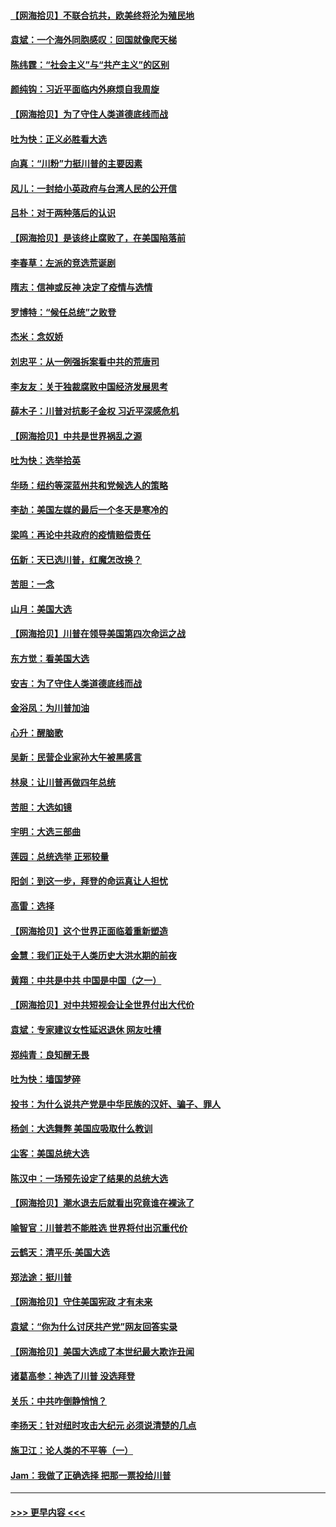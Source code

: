 #### [【网海拾贝】不联合抗共，欧美终将沦为殖民地](../pages/nsc993/n12565068.md?t=11211903) 
#### [袁斌：一个海外同胞感叹：回国就像爬天梯](../pages/nsc993/n12564986.md?t=11211903) 
#### [陈纬霆：“社会主义”与“共产主义”的区别](../pages/nsc993/n12562417.md?t=11211903) 
#### [颜纯钩：习近平面临内外麻烦自我周旋](../pages/nsc993/n12563356.md?t=11211903) 
#### [【网海拾贝】为了守住人类道德底线而战](../pages/nsc993/n12562542.md?t=11211903) 
#### [吐为快：正义必胜看大选](../pages/nsc993/n12561967.md?t=11211903) 
#### [向真：“川粉”力挺川普的主要因素](../pages/nsc993/n12560774.md?t=11211903) 
#### [风儿：一封给小英政府与台湾人民的公开信](../pages/nsc993/n12560581.md?t=11211903) 
#### [吕朴：对于两种落后的认识](../pages/nsc993/n12560492.md?t=11211903) 
#### [【网海拾贝】是该终止腐败了，在美国陷落前](../pages/nsc993/n12559936.md?t=11211903) 
#### [李春草：左派的竞选荒诞剧](../pages/nsc993/n12558380.md?t=11211903) 
#### [隋志：信神或反神 决定了疫情与选情](../pages/nsc993/n12558255.md?t=11211903) 
#### [罗博特：“候任总统”之败登](../pages/nsc993/n12558189.md?t=11211903) 
#### [杰米：念奴娇](../pages/nsc993/n12558174.md?t=11211903) 
#### [刘忠平：从一例强拆案看中共的荒唐司](../pages/nsc993/n12558036.md?t=11211903) 
#### [李友友：关于独裁腐败中国经济发展思考](../pages/nsc993/n12558004.md?t=11211903) 
#### [薛木子：川普对抗影子金权 习近平深感危机](../pages/nsc993/n12557342.md?t=11211903) 
#### [【网海拾贝】中共是世界祸乱之源](../pages/nsc993/n12555353.md?t=11211903) 
#### [吐为快：选举拾英](../pages/nsc993/n12555041.md?t=11211903) 
#### [华旸：纽约等深蓝州共和党候选人的策略](../pages/nsc993/n12554309.md?t=11211903) 
#### [李劼：美国左媒的最后一个冬天是寒冷的](../pages/nsc993/n12552947.md?t=11211903) 
#### [梁鸣：再论中共政府的疫情赔偿责任](../pages/nsc993/n12553012.md?t=11211903) 
#### [伍新：天已选川普，红魔怎改换？](../pages/nsc993/n12552970.md?t=11211903) 
#### [苦胆：一念](../pages/nsc993/n12552957.md?t=11211903) 
#### [山月：美国大选](../pages/nsc993/n12552446.md?t=11211903) 
#### [【网海拾贝】川普在领导美国第四次命运之战](../pages/nsc993/n12551973.md?t=11211903) 
#### [东方觉：看美国大选](../pages/nsc993/n12551647.md?t=11211903) 
#### [安吉：为了守住人类道德底线而战](../pages/nsc993/n12551111.md?t=11211903) 
#### [金浴凤：为川普加油](../pages/nsc993/n12551085.md?t=11211903) 
#### [心升：醒脑歌](../pages/nsc993/n12550984.md?t=11211903) 
#### [吴新：民营企业家孙大午被黑感言](../pages/nsc993/n12550656.md?t=11211903) 
#### [林泉：让川普再做四年总统](../pages/nsc993/n12550640.md?t=11211903) 
#### [苦胆：大选如镜](../pages/nsc993/n12550630.md?t=11211903) 
#### [宇明：大选三部曲](../pages/nsc993/n12550603.md?t=11211903) 
#### [莲园：总统选举 正邪较量](../pages/nsc993/n12550594.md?t=11211903) 
#### [阳剑：到这一步，拜登的命运真让人担忧](../pages/nsc993/n12549093.md?t=11211903) 
#### [高雷：选择](../pages/nsc993/n12549087.md?t=11211903) 
#### [【网海拾贝】这个世界正面临着重新塑造](../pages/nsc993/n12548326.md?t=11211903) 
#### [金慧：我们正处于人类历史大洪水期的前夜](../pages/nsc993/n12547914.md?t=11211903) 
#### [黄翔：中共是中共 中国是中国（之一）](../pages/nsc993/n12547576.md?t=11211903) 
#### [【网海拾贝】对中共短视会让全世界付出大代价](../pages/nsc993/n12546043.md?t=11211903) 
#### [袁斌：专家建议女性延迟退休 网友吐槽](../pages/nsc993/n12545424.md?t=11211903) 
#### [郑纯青：良知醒无畏](../pages/nsc993/n12545394.md?t=11211903) 
#### [吐为快：墙国梦碎](../pages/nsc993/n12545309.md?t=11211903) 
#### [投书：为什么说共产党是中华民族的汉奸、骗子、罪人](../pages/nsc993/n12545089.md?t=11211903) 
#### [杨剑：大选舞弊 美国应吸取什么教训](../pages/nsc993/n12543937.md?t=11211903) 
#### [尘客：美国总统大选](../pages/nsc993/n12543828.md?t=11211903) 
#### [陈汉中：一场预先设定了结果的总统大选](../pages/nsc993/n12543564.md?t=11211903) 
#### [【网海拾贝】潮水退去后就看出究竟谁在裸泳了](../pages/nsc993/n12543321.md?t=11211903) 
#### [喻智官：川普若不能胜选 世界将付出沉重代价](../pages/nsc993/n12541352.md?t=11211903) 
#### [云鹤天：清平乐‧美国大选](../pages/nsc993/n12540916.md?t=11211903) 
#### [郑法途：挺川普](../pages/nsc993/n12540898.md?t=11211903) 
#### [【网海拾贝】守住美国宪政 才有未来](../pages/nsc993/n12540423.md?t=11211903) 
#### [袁斌：“你为什么讨厌共产党”网友回答实录](../pages/nsc993/n12540208.md?t=11211903) 
#### [【网海拾贝】美国大选成了本世纪最大欺诈丑闻](../pages/nsc993/n12538029.md?t=11211903) 
#### [诸葛高参：神选了川普 没选拜登](../pages/nsc993/n12537664.md?t=11211903) 
#### [关乐：中共咋倒静悄悄？](../pages/nsc993/n12537615.md?t=11211903) 
#### [李扬天：针对纽时攻击大纪元 必须说清楚的几点](../pages/nsc993/n12536001.md?t=11211903) 
#### [施卫江：论人类的不平等（一）](../pages/nsc993/n12535700.md?t=11211903) 
#### [Jam：我做了正确选择 把那一票投给川普](../pages/nsc993/n12535743.md?t=11211903) 

----
#### [ >>> 更早内容 <<< ](../indexes/nsc993-earlier.md)
